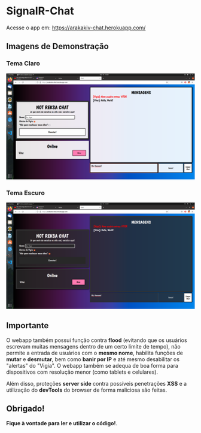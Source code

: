 # SignalR-Chat
Acesse o app em: https://arakakiv-chat.herokuapp.com/

## Imagens de Demonstração

### Tema Claro
![](/more/tema-claro-demonstracao.png)

### Tema Escuro
![](/more/tema-escuro-demonstracao.png)

## Importante
O webapp também possui função contra **flood** (evitando que os usuários escrevam muitas mensagens dentro de um certo limite de tempo), 
não permite a entrada de usuários com o **mesmo nome**, habilita funções de **mutar** e **desmutar**, bem como **banir por IP** e 
até mesmo desabilitar os "alertas" do "Vigia". O webapp também se adequa de boa forma para dispositivos com resolução menor (como tablets e celulares).

Além disso, proteções **server side** contra possíveis penetrações **XSS** e a utilização do **devTools** do browser de forma maliciosa são feitas. 

## Obrigado!
**Fique à vontade para ler e utilizar o código!**.
